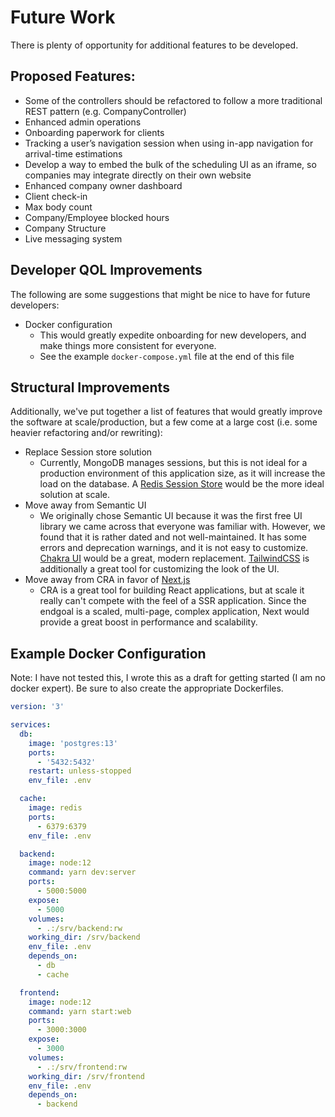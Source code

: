 # Future Work

There is plenty of opportunity for additional features to be developed.

## Proposed Features:

- Some of the controllers should be refactored to follow a more traditional REST pattern (e.g. CompanyController)
- Enhanced admin operations
- Onboarding paperwork for clients
- Tracking a user’s navigation session when using in-app navigation for arrival-time estimations
- Develop a way to embed the bulk of the scheduling UI as an iframe, so companies may integrate directly on their own website
- Enhanced company owner dashboard
- Client check-in
- Max body count
- Company/Employee blocked hours
- Company Structure
- Live messaging system

## Developer QOL Improvements

The following are some suggestions that might be nice to have for future developers:

- Docker configuration
  - This would greatly expedite onboarding for new developers, and make things more consistent for everyone.
  - See the example `docker-compose.yml` file at the end of this file

## Structural Improvements

Additionally, we've put together a list of features that would greatly improve the software at scale/production, but a few come at a large cost (i.e. some heavier refactoring and/or rewriting):

- Replace Session store solution
  - Currently, MongoDB manages sessions, but this is not ideal for a production environment of this application size, as it will increase the load on the database. A [Redis Session Store](https://github.com/tj/connect-redis) would be the more ideal solution at scale.
- Move away from Semantic UI
  - We originally chose Semantic UI because it was the first free UI library we came across that everyone was familiar with. However, we found that it is rather dated and not well-maintained. It has some errors and deprecation warnings, and it is not easy to customize. [Chakra UI](https://chakra-ui.com/docs/getting-started) would be a great, modern replacement. [TailwindCSS](https://tailwindcss.com/) is additionally a great tool for customizing the look of the UI.
- Move away from CRA in favor of [Next.js](https://nextjs.org/)
  - CRA is a great tool for building React applications, but at scale it really can't compete with the feel of a SSR application. Since the endgoal is a scaled, multi-page, complex application, Next would provide a great boost in performance and scalability.

## Example Docker Configuration

Note: I have not tested this, I wrote this as a draft for getting started (I am no docker expert). Be sure to also create the appropriate Dockerfiles.

```yaml
version: '3'

services:
  db:
    image: 'postgres:13'
    ports:
      - '5432:5432'
    restart: unless-stopped
    env_file: .env

  cache:
    image: redis
    ports:
      - 6379:6379
    env_file: .env

  backend:
    image: node:12
    command: yarn dev:server
    ports:
      - 5000:5000
    expose:
      - 5000
    volumes:
      - .:/srv/backend:rw
    working_dir: /srv/backend
    env_file: .env
    depends_on:
      - db
      - cache

  frontend:
    image: node:12
    command: yarn start:web
    ports:
      - 3000:3000
    expose:
      - 3000
    volumes:
      - .:/srv/frontend:rw
    working_dir: /srv/frontend
    env_file: .env
    depends_on:
      - backend
```
